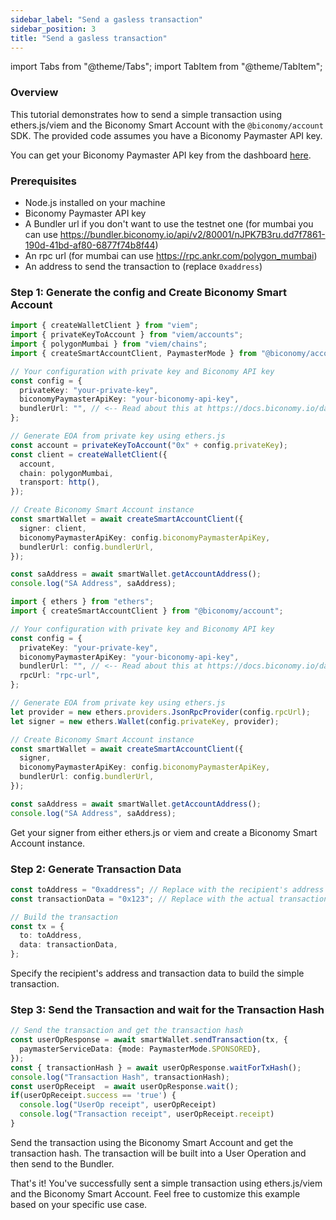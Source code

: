 ```yaml
---
sidebar_label: "Send a gasless transaction"
sidebar_position: 3
title: "Send a gasless transaction"
---
```


import Tabs from "@theme/Tabs";
import TabItem from "@theme/TabItem";

### Overview

This tutorial demonstrates how to send a simple transaction using ethers.js/viem and the Biconomy Smart Account with the `@biconomy/account` SDK. The provided code assumes you have a Biconomy Paymaster API key.

You can get your Biconomy Paymaster API key from the dashboard [here](https://dashboard.biconomy.io/).

### Prerequisites

- Node.js installed on your machine
- Biconomy Paymaster API key
- A Bundler url if you don't want to use the testnet one (for mumbai you can use https://bundler.biconomy.io/api/v2/80001/nJPK7B3ru.dd7f7861-190d-41bd-af80-6877f74b8f44)
- An rpc url (for mumbai can use https://rpc.ankr.com/polygon_mumbai)
- An address to send the transaction to (replace `0xaddress`)

### Step 1: Generate the config and Create Biconomy Smart Account

<Tabs>
<TabItem value="viem" label="viem">

```typescript
import { createWalletClient } from "viem";
import { privateKeyToAccount } from "viem/accounts";
import { polygonMumbai } from "viem/chains";
import { createSmartAccountClient, PaymasterMode } from "@biconomy/account";

// Your configuration with private key and Biconomy API key
const config = {
  privateKey: "your-private-key",
  biconomyPaymasterApiKey: "your-biconomy-api-key",
  bundlerUrl: "", // <-- Read about this at https://docs.biconomy.io/dashboard#bundler-url
};

// Generate EOA from private key using ethers.js
const account = privateKeyToAccount("0x" + config.privateKey);
const client = createWalletClient({
  account,
  chain: polygonMumbai,
  transport: http(),
});

// Create Biconomy Smart Account instance
const smartWallet = await createSmartAccountClient({
  signer: client,
  biconomyPaymasterApiKey: config.biconomyPaymasterApiKey,
  bundlerUrl: config.bundlerUrl,
});

const saAddress = await smartWallet.getAccountAddress();
console.log("SA Address", saAddress);
```

</TabItem>
<TabItem value="ethers" label="ethers">

```typescript
import { ethers } from "ethers";
import { createSmartAccountClient } from "@biconomy/account";

// Your configuration with private key and Biconomy API key
const config = {
  privateKey: "your-private-key",
  biconomyPaymasterApiKey: "your-biconomy-api-key",
  bundlerUrl: "", // <-- Read about this at https://docs.biconomy.io/dashboard#bundler-url
  rpcUrl: "rpc-url",
};

// Generate EOA from private key using ethers.js
let provider = new ethers.providers.JsonRpcProvider(config.rpcUrl);
let signer = new ethers.Wallet(config.privateKey, provider);

// Create Biconomy Smart Account instance
const smartWallet = await createSmartAccountClient({
  signer,
  biconomyPaymasterApiKey: config.biconomyPaymasterApiKey,
  bundlerUrl: config.bundlerUrl,
});

const saAddress = await smartWallet.getAccountAddress();
console.log("SA Address", saAddress);
```

</TabItem>
</Tabs>

Get your signer from either ethers.js or viem and create a Biconomy Smart Account instance.

### Step 2: Generate Transaction Data

```typescript
const toAddress = "0xaddress"; // Replace with the recipient's address
const transactionData = "0x123"; // Replace with the actual transaction data

// Build the transaction
const tx = {
  to: toAddress,
  data: transactionData,
};
```

Specify the recipient's address and transaction data to build the simple transaction.

### Step 3: Send the Transaction and wait for the Transaction Hash

```typescript
// Send the transaction and get the transaction hash
const userOpResponse = await smartWallet.sendTransaction(tx, {
  paymasterServiceData: {mode: PaymasterMode.SPONSORED},
});
const { transactionHash } = await userOpResponse.waitForTxHash();
console.log("Transaction Hash", transactionHash);
const userOpReceipt  = await userOpResponse.wait();
if(userOpReceipt.success == 'true') { 
  console.log("UserOp receipt", userOpReceipt)
  console.log("Transaction receipt", userOpReceipt.receipt)
}
```

Send the transaction using the Biconomy Smart Account and get the transaction hash. The transaction will be built into a User Operation and then send to the Bundler.

That's it! You've successfully sent a simple transaction using ethers.js/viem and the Biconomy Smart Account. Feel free to customize this example based on your specific use case.
